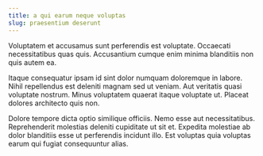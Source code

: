 ```yaml
---
title: a qui earum neque voluptas
slug: praesentium deserunt
---
```


Voluptatem et accusamus sunt perferendis est voluptate. Occaecati necessitatibus quas quis. Accusantium cumque enim minima blanditiis non quis autem ea.

Itaque consequatur ipsam id sint dolor numquam doloremque in labore. Nihil repellendus est deleniti magnam sed ut veniam. Aut veritatis quasi voluptate nostrum. Minus voluptatem quaerat itaque voluptate ut. Placeat dolores architecto quis non.

Dolore tempore dicta optio similique officiis. Nemo esse aut necessitatibus. Reprehenderit molestias deleniti cupiditate ut sit et. Expedita molestiae ab dolor blanditiis esse ut perferendis incidunt illo. Est voluptas quia voluptas earum qui fugiat consequuntur alias.
